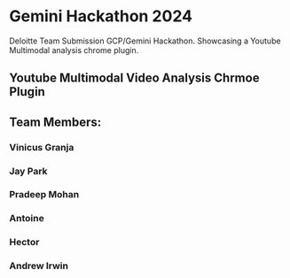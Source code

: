 # Gemini Hackathon 2024
Deloitte Team Submission GCP/Gemini Hackathon. Showcasing a Youtube Multimodal analysis chrome plugin.
## Youtube Multimodal Video Analysis Chrmoe Plugin
## Team Members:
### Vinicus Granja
### Jay Park
### Pradeep Mohan
### Antoine
### Hector
### Andrew Irwin


